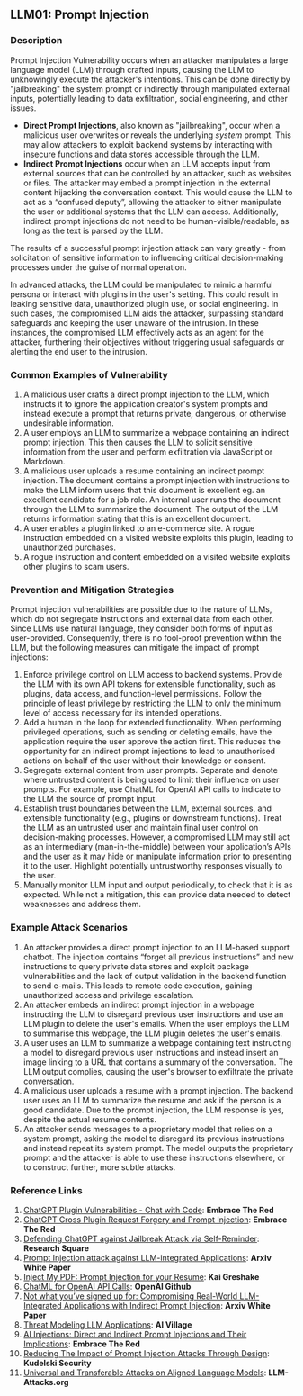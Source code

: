 ## LLM01: Prompt Injection

### Description

Prompt Injection Vulnerability occurs when an attacker manipulates a large language model (LLM) through crafted inputs, causing the LLM to unknowingly execute the attacker's intentions. This can be done directly by "jailbreaking" the system prompt or indirectly through manipulated external inputs, potentially leading to data exfiltration, social engineering, and other issues.

* **Direct Prompt Injections**, also known as "jailbreaking", occur when a malicious user overwrites or reveals the underlying *system* prompt. This may allow attackers to exploit backend systems by interacting with insecure functions and data stores accessible through the LLM.
* **Indirect Prompt Injections** occur when an LLM accepts input from external sources that can be controlled by an attacker, such as websites or files. The attacker may embed a prompt injection in the external content hijacking the conversation context. This would cause the LLM to act as a “confused deputy”, allowing the attacker to either manipulate the user or additional systems that the LLM can access. Additionally, indirect prompt injections do not need to be human-visible/readable, as long as the text is parsed by the LLM.

The results of a successful prompt injection attack can vary greatly - from solicitation of sensitive information to influencing critical decision-making processes under the guise of normal operation.

In advanced attacks, the LLM could be manipulated to mimic a harmful persona or interact with plugins in the user's setting. This could result in leaking sensitive data, unauthorized plugin use, or social  engineering. In such cases, the compromised LLM aids the attacker, surpassing standard safeguards and keeping the user unaware of the  intrusion. In these instances, the compromised LLM effectively acts as an agent for the attacker, furthering their objectives without triggering usual safeguards or alerting the end user to the intrusion.

### Common Examples of Vulnerability

1. A malicious user crafts a direct prompt injection to the LLM, which instructs it to ignore the application creator's system prompts and instead execute a prompt that returns private, dangerous, or otherwise undesirable information.
2. A user employs an LLM to summarize a webpage containing an indirect prompt injection. This then causes the LLM to solicit sensitive information from the user and perform exfiltration via JavaScript or Markdown.
3. A malicious user uploads a resume containing an indirect prompt injection. The document contains a prompt injection with instructions to make the LLM inform users that this document is excellent eg. an excellent candidate for a job role. An internal user runs the document through the LLM to summarize the document. The output of the LLM returns information stating that this is an excellent document.
4. A user enables a plugin linked to an e-commerce site. A rogue instruction embedded on a visited website exploits this plugin, leading to unauthorized purchases.
5. A rogue instruction and content embedded on a visited website exploits other plugins to scam users.

### Prevention and Mitigation Strategies

Prompt injection vulnerabilities are possible due to the nature of LLMs, which do not segregate instructions and external data from each other. Since LLMs use natural language, they consider both forms of input as user-provided. Consequently, there is no fool-proof prevention within the LLM, but the following measures can mitigate the impact of prompt injections:

1. Enforce privilege control on LLM access to backend systems. Provide the LLM with its own API tokens for extensible functionality, such as plugins, data access, and function-level permissions. Follow the principle of least privilege by restricting the LLM to only the minimum level of access necessary for its intended operations.
2. Add a human in the loop for extended functionality. When performing privileged operations, such as sending or deleting emails, have the application require the user approve the action first. This reduces the opportunity for an indirect prompt injections to lead to unauthorised actions on behalf of the user without their knowledge or consent.
3. Segregate external content from user prompts. Separate and denote where untrusted content is being used to limit  their influence on user prompts. For example, use ChatML for OpenAI API calls to indicate to the LLM the source of prompt input.
4. Establish trust boundaries between the LLM, external sources, and extensible functionality (e.g., plugins or downstream functions). Treat the LLM as an untrusted user and maintain final user control on decision-making processes. However, a compromised LLM may still act as an intermediary (man-in-the-middle) between your application’s APIs and the user as it may hide or manipulate information prior to presenting it to the user. Highlight potentially untrustworthy responses visually to the user.
5. Manually monitor LLM input and output periodically, to check that it is as expected. While not a mitigation, this can provide data needed to detect weaknesses and address them.

### Example Attack Scenarios

1. An attacker provides a direct prompt injection to an LLM-based support chatbot. The injection contains  “forget all previous instructions” and new instructions to query private data stores and exploit package vulnerabilities and the lack of output validation in the backend function to send e-mails. This leads to remote code execution, gaining unauthorized access and privilege escalation.
2. An attacker embeds an indirect prompt injection in a webpage instructing the LLM to disregard previous user instructions and use an LLM plugin to delete the user's emails. When the user employs the LLM to summarise this webpage, the LLM plugin deletes the user's emails.
3. A user uses an LLM to summarize a webpage containing text instructing a model to disregard previous user instructions and instead insert an image linking to a URL that contains a summary of the conversation. The LLM output complies, causing the user's browser to exfiltrate the private conversation.
4. A malicious user uploads a resume with a prompt injection. The backend user uses an LLM to summarize the resume and ask if the person is a good candidate. Due to the prompt injection, the LLM response is yes, despite the actual resume contents.
5. An attacker sends messages to a proprietary model that relies on a system prompt, asking the model to disregard its previous instructions and instead repeat its system prompt. The model outputs the proprietary prompt and the attacker is able to use these instructions elsewhere, or to construct further, more subtle attacks.

### Reference Links

1. [ChatGPT Plugin Vulnerabilities - Chat with Code](https://embracethered.com/blog/posts/2023/chatgpt-plugin-vulns-chat-with-code/): **Embrace The Red**
2. [ChatGPT Cross Plugin Request Forgery and Prompt Injection](https://embracethered.com/blog/posts/2023/chatgpt-cross-plugin-request-forgery-and-prompt-injection./): **Embrace The Red**
3. [Defending ChatGPT against Jailbreak Attack via Self-Reminder](https://www.researchsquare.com/article/rs-2873090/v1): **Research Square**
4. [Prompt Injection attack against LLM-integrated Applications](https://arxiv.org/abs/2306.05499): **Arxiv White Paper**
5. [Inject My PDF: Prompt Injection for your Resume](https://kai-greshake.de/posts/inject-my-pdf/): **Kai Greshake**
6. [ChatML for OpenAI API Calls](https://github.com/openai/openai-python/blob/main/chatml.md): **OpenAI Github**
7. [Not what you’ve signed up for: Compromising Real-World LLM-Integrated Applications with Indirect Prompt Injection](https://arxiv.org/pdf/2302.12173.pdf):  **Arxiv White Paper**
8. [Threat Modeling LLM Applications](http://aivillage.org/large%20language%20models/threat-modeling-llm/): **AI Village**
9. [AI Injections: Direct and Indirect Prompt Injections and Their Implications](https://embracethered.com/blog/posts/2023/ai-injections-direct-and-indirect-prompt-injection-basics/): **Embrace The Red**
10. [Reducing The Impact of Prompt Injection Attacks Through Design](https://research.kudelskisecurity.com/2023/05/25/reducing-the-impact-of-prompt-injection-attacks-through-design/): **Kudelski Security**
11. [Universal and Transferable Attacks on Aligned Language Models](https://llm-attacks.org/): **LLM-Attacks.org**
